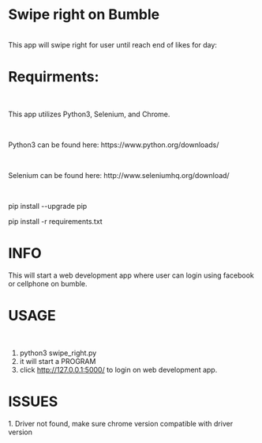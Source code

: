 <h1>Swipe right on Bumble</h1> <br>
This app will swipe right for user until reach end of likes for day:
<h1>Requirments:</h1> <br>
<p>This app utilizes Python3, Selenium, and Chrome.</p><br>
<p>Python3 can be found here: https://www.python.org/downloads/ </p><br>
<p>Selenium can be found here: http://www.seleniumhq.org/download/ </p><br>

<p> pip install --upgrade pip</p>
<p>pip install -r requirements.txt</p>


<h1>INFO</h1>
<p>This will start a web development app where user can login using facebook or cellphone on bumble. </p>

<h1>USAGE</h1><br>

1. python3 swipe_right.py 
2. it will start a PROGRAM
3. click http://127.0.0.1:5000/ to login on web development app.


<h1>ISSUES</h1>
1. Driver not found, make sure chrome version compatible with driver version
